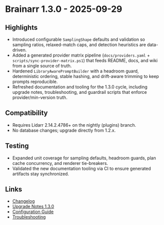 # Brainarr 1.3.0 - 2025-09-29

## Highlights

- Introduced configurable `SamplingShape` defaults and validation so sampling ratios, relaxed-match caps, and detection heuristics are data-driven.
- Added a generated provider matrix pipeline (`docs/providers.yaml` + `scripts/sync-provider-matrix.ps1`) that feeds README, docs, and wiki from a single source of truth.
- Hardened `LibraryAwarePromptBuilder` with a headroom guard, deterministic ordering, stable hashing, and drift-aware trimming to keep prompts reproducible.
- Refreshed documentation and tooling for the 1.3.0 cycle, including upgrade notes, troubleshooting, and guardrail scripts that enforce provider/min-version truth.

## Compatibility

- Requires Lidarr 2.14.2.4786+ on the nightly (plugins) branch.
- No database changes; upgrade directly from 1.2.x.

## Testing

- Expanded unit coverage for sampling defaults, headroom guards, plan cache concurrency, and renderer tie-breakers.
- Validated the new documentation tooling via CI to ensure generated artifacts stay synchronized.

## Links

- [Changelog](../../CHANGELOG.md)
- [Upgrade Notes 1.3.0](../upgrade-notes-1.3.0.md)
- [Configuration Guide](../configuration.md)
- [Troubleshooting](../troubleshooting.md)
